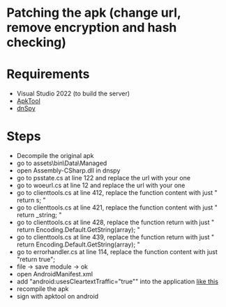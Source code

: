 # Patching the apk (change url, remove encryption and hash checking)
# Requirements
- Visual Studio 2022 (to build the server)
- [ApkTool](https://apktool.org/docs/install)
- [dnSpy](https://github.com/dnSpyEx/dnSpy)

# Steps
- Decompile the original apk
- go to assets\bin\Data\Managed
- open Assembly-CSharp.dll in dnspy
- go to psstate.cs at line 122 and replace the url with your one
- go to woeurl.cs at line 12 and replace the url with your one
- go to clienttools.cs at line 412, replace the function content with just " return s; "
- go to clienttools.cs at line 421, replace the function content with just " return _string; "
- go to clienttools.cs at line 428, replace the function return with just " return Encoding.Default.GetString(array); "
- go to clienttools.cs at line 439, replace the function return with just " return Encoding.Default.GetString(array); "
- go to errorhandler.cs at line 114, replace the function content with just "return true";
- file -> save module -> ok
- open AndroidManifest.xml
- add "android:usesCleartextTraffic="true"" into the application [like this](https://imgur.com/a/n8gdD0I)
- recompile the apk
- sign with apktool on android
